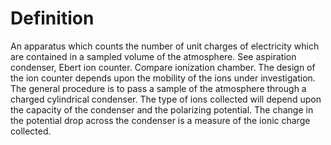# Definition

An apparatus which counts the number of unit charges of electricity
which are contained in a sampled volume of the atmosphere. See
aspiration condenser, Ebert ion counter. Compare ionization chamber. The
design of the ion counter depends upon the mobility of the ions under
investigation. The general procedure is to pass a sample of the
atmosphere through a charged cylindrical condenser. The type of ions
collected will depend upon the capacity of the condenser and the
polarizing potential. The change in the potential drop across the
condenser is a measure of the ionic charge collected.
